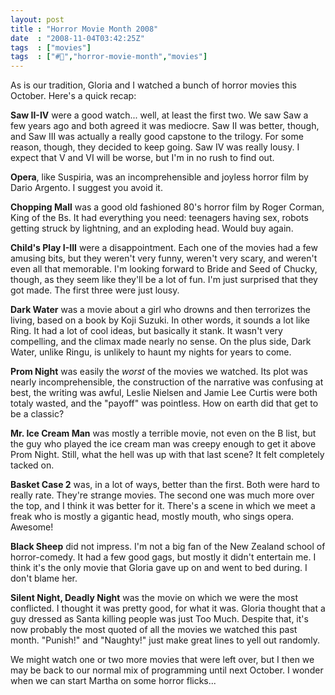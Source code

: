 ```yaml
---
layout: post
title : "Horror Movie Month 2008"
date  : "2008-11-04T03:42:25Z"
tags  : ["movies"]
tags  : ["#🎃","horror-movie-month","movies"]
---
```

As is our tradition, Gloria and I watched a bunch of horror movies this
October.  Here's a quick recap:

**Saw II-IV** were a good watch... well, at least the first two.  We saw Saw a
few years ago and both agreed it was mediocre.  Saw II was better, though, and
Saw III was actually a really good capstone to the trilogy.  For some reason,
though, they decided to keep going.  Saw IV was really lousy.  I expect that V
and VI will be worse, but I'm in no rush to find out.

**Opera**, like Suspiria, was an incomprehensible and joyless horror film by
Dario Argento.  I suggest you avoid it.

**Chopping Mall** was a good old fashioned 80's horror film by Roger Corman,
King of the Bs.  It had everything you need: teenagers having sex, robots
getting struck by lightning, and an exploding head.  Would buy again.

**Child's Play I-III** were a disappointment.  Each one of the movies had a few
amusing bits, but they weren't very funny, weren't very scary, and weren't even
all that memorable.  I'm looking forward to Bride and Seed of Chucky, though,
as they seem like they'll be a lot of fun.  I'm just surprised that they got
made.  The first three were just lousy.

**Dark Water** was a movie about a girl who drowns and then terrorizes the
living, based on a book by Koji Suzuki.  In other words, it sounds a lot like
Ring.  It had a lot of cool ideas, but basically it stank.  It wasn't very
compelling, and the climax made nearly no sense.  On the plus side, Dark Water,
unlike Ringu, is unlikely to haunt my nights for years to come.

**Prom Night** was easily the *worst* of the movies we watched.  Its plot was
nearly incomprehensible, the construction of the narrative was confusing at
best, the writing was awful, Leslie Nielsen and Jamie Lee Curtis were both
totaly wasted, and the "payoff" was pointless.  How on earth did that get to be
a classic?

**Mr. Ice Cream Man** was mostly a terrible movie, not even on the B list, but
the guy who played the ice cream man was creepy enough to get it above Prom
Night.  Still, what the hell was up with that last scene?  It felt completely
tacked on.

**Basket Case 2** was, in a lot of ways, better than the first.  Both were hard
to really rate.  They're strange movies.  The second one was much more over the
top, and I think it was better for it.  There's a scene in which we meet a
freak who is mostly a gigantic head, mostly mouth, who sings opera.  Awesome!

**Black Sheep** did not impress.  I'm not a big fan of the New Zealand school
of horror-comedy.  It had a few good gags, but mostly it didn't entertain me.
I think it's the only movie that Gloria gave up on and went to bed during.  I
don't blame her.

**Silent Night, Deadly Night** was the movie on which we were the most
conflicted.  I thought it was pretty good, for what it was.  Gloria thought
that a guy dressed as Santa killing people was just Too Much.  Despite that,
it's now probably the most quoted of all the movies we watched this past month.
"Punish!" and "Naughty!" just make great lines to yell out randomly.

We might watch one or two more movies that were left over, but I then we may be
back to our normal mix of programming until next October.  I wonder when we can
start Martha on some horror flicks...

